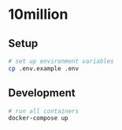 # 10million

## Setup

```sh
# set up environment variables
cp .env.example .env
```

## Development

```sh
# run all containers
docker-compose up
```
